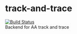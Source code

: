 # track-and-trace  
[![Build Status](https://drone.seen.wtf/api/badges/ucl-aa/track-and-trace/status.svg)](https://drone.seen.wtf/ucl-aa/track-and-trace)  
Backend for AA track and trace
